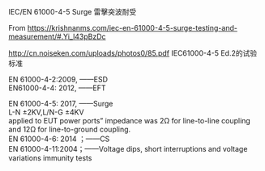IEC/EN 61000-4-5 Surge 雷擊突波耐受

From <https://krishnanms.com/iec-en-61000-4-5-surge-testing-and-measurement/#.Yi_l43pBzDc> 

http://cn.noiseken.com/uploads/photos0/85.pdf      IEC61000-4-5 Ed.2的试验标准

EN 61000-4-2:2009, ——ESD  
EN61000-4-4: 2012, ——EFT  

EN 61000-4-5: 2017, ——Surge  
L-N ±2KV,L/N-G ±4KV  
applied to EUT power ports” impedance was 2Ω for line-to-line coupling and 12Ω for line-to-ground coupling.    
EN 61000-4-6: 2014 ；——CS  
EN 61000-4-11:2004；——Voltage dips, short interruptions and voltage variations immunity tests
